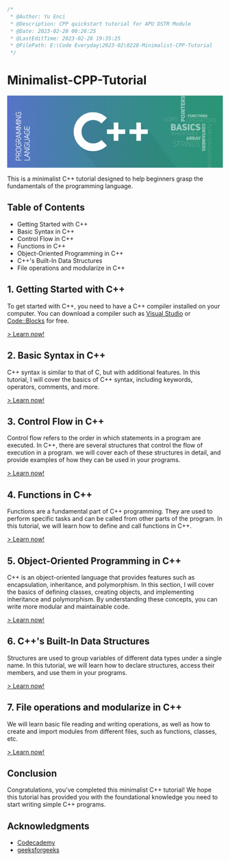 ```JavaScript
/*
 * @Author: Yu Enci
 * @Description: CPP quickstart tutorial for APU DSTR Module
 * @Date: 2023-02-28 00:26:25
 * @LastEditTime: 2023-02-28 19:35:25
 * @FilePath: E:\Code Everyday\2023-02\0228-Minimalist-CPP-Tutorial
 */
```

# Minimalist-CPP-Tutorial

![img](image/titleShadow-768x256.png)

This is a minimalist C++ tutorial designed to help beginners grasp the fundamentals of the programming language.

## Table of Contents

- Getting Started with C++
- Basic Syntax in C++
- Control Flow in C++
- Functions in C++
- Object-Oriented Programming in C++
- C++'s Built-In Data Structures
- File operations and modularize in C++

## 1. Getting Started with C++

To get started with C++, you need to have a C++ compiler installed on your computer. You can download a compiler such as [Visual Studio](https://visualstudio.microsoft.com/downloads/) or [Code::Blocks](http://www.codeblocks.org/downloads/binaries) for free.

[&gt; Learn now!](https://github.com/yuenci/Minimalist-CPP-Tutorial/blob/main/tutorial/1.Getting%20Started.md)

## 2. Basic Syntax in C++

C++ syntax is similar to that of C, but with additional features. In this tutorial, I will cover the basics of C++ syntax, including keywords, operators, comments, and more.

[&gt; Learn now!](https://github.com/yuenci/Minimalist-CPP-Tutorial/blob/main/tutorial/2.Basic%20Syntax.md)

## 3. Control Flow in C++

Control flow refers to the order in which statements in a program are executed. In C++, there are several structures that control the flow of execution in a program. we will cover each of these structures in detail, and provide examples of how they can be used in your programs.

[&gt; Learn now!](https://github.com/yuenci/Minimalist-CPP-Tutorial/blob/main/tutorial/3.Control%20Flow.md)

## 4. Functions in C++

Functions are a fundamental part of C++ programming. They are used to perform specific tasks and can be called from other parts of the program. In this tutorial, we will learn how to define and call functions in C++.

[&gt; Learn now!](https://github.com/yuenci/Minimalist-CPP-Tutorial/blob/main/tutorial/4.Functions.md)

## 5. Object-Oriented Programming in C++

C++ is an object-oriented language that provides features such as encapsulation, inheritance, and polymorphism. In this section, I will cover the basics of defining classes, creating objects, and implementing inheritance and polymorphism. By understanding these concepts, you can write more modular and maintainable code.

[&gt; Learn now!](https://github.com/yuenci/Minimalist-CPP-Tutorial/blob/main/tutorial/5.Object-Oriented%20Programming.md)

## 6. C++'s Built-In Data Structures

Structures are used to group variables of different data types under a single name. In this tutorial, we will learn how to declare structures, access their members, and use them in your programs.

[&gt; Learn now!](https://github.com/yuenci/Minimalist-CPP-Tutorial/blob/main/tutorial/6.Built-In%20Data%20Structures.md)

## 7. File operations and modularize in C++

We will learn basic file reading and writing operations, as well as how to create and import modules from different files, such as functions, classes, etc.

[&gt; Learn now!](https://github.com/yuenci/Minimalist-CPP-Tutorial/blob/main/tutorial/7.File%20and%20modularize.md)

## Conclusion

Congratulations, you've completed this minimalist C++ tutorial! We hope this tutorial has provided you with the foundational knowledge you need to start writing simple C++ programs.

## Acknowledgments

* [Codecademy](https://www.codecademy.com/learn/c-plus-plus-for-programmers/modules/getting-started-with-c-plus-plus/cheatsheet)
* [geeksforgeeks](https://www.geeksforgeeks.org/c-plus-plus/)
